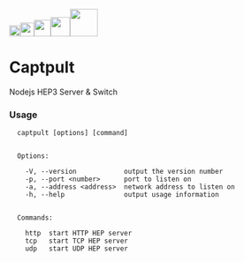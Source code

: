 
<img src="https://camo.githubusercontent.com/19d0a5edf56d34d154ff3e3403a938ecfd3d0dd2/687474703a2f2f692e696d6775722e636f6d2f656c546266777a2e706e67" width=20><img src="https://camo.githubusercontent.com/cb8c0b32324fa9cd73f7e23a63797b5fb97c4bd0/687474703a2f2f692e696d6775722e636f6d2f466649323851762e706e67" width="25"><img src="https://camo.githubusercontent.com/19d0a5edf56d34d154ff3e3403a938ecfd3d0dd2/687474703a2f2f692e696d6775722e636f6d2f656c546266777a2e706e67" width=30><img src="https://camo.githubusercontent.com/cb8c0b32324fa9cd73f7e23a63797b5fb97c4bd0/687474703a2f2f692e696d6775722e636f6d2f466649323851762e706e67" width="35"><img src="https://d30y9cdsu7xlg0.cloudfront.net/png/30712-200.png" width=50>

# Captpult
Nodejs HEP3 Server & Switch

### Usage
```
  captpult [options] [command]


  Options:

    -V, --version            output the version number
    -p, --port <number>      port to listen on
    -a, --address <address>  network address to listen on
    -h, --help               output usage information


  Commands:

    http  start HTTP HEP server
    tcp   start TCP HEP server
    udp   start UDP HEP server
```
